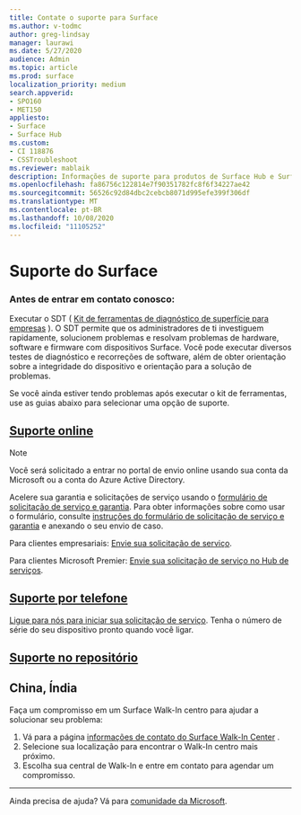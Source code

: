 ```yaml
---
title: Contate o suporte para Surface
ms.author: v-todmc
author: greg-lindsay
manager: laurawi
ms.date: 5/27/2020
audience: Admin
ms.topic: article
ms.prod: surface
localization_priority: medium
search.appverid:
- SPO160
- MET150
appliesto:
- Surface
- Surface Hub
ms.custom:
- CI 118876
- CSSTroubleshoot
ms.reviewer: mablaik
description: Informações de suporte para produtos de Surface Hub e Surface Hub da Microsoft.
ms.openlocfilehash: fa86756c122814e7f90351782fc8f6f34227ae42
ms.sourcegitcommit: 56526c92d84dbc2cebcb8071d995efe399f306df
ms.translationtype: MT
ms.contentlocale: pt-BR
ms.lasthandoff: 10/08/2020
ms.locfileid: "11105252"
---
```

# Suporte do Surface

### Antes de entrar em contato conosco:  

Executar o SDT ( [Kit de ferramentas de diagnóstico de superfície para empresas](https://docs.microsoft.com/surface/surface-diagnostic-toolkit-business) ). O SDT permite que os administradores de ti investiguem rapidamente, solucionem problemas e resolvam problemas de hardware, software e firmware com dispositivos Surface. Você pode executar diversos testes de diagnóstico e recorreções de software, além de obter orientação sobre a integridade do dispositivo e orientação para a solução de problemas. 

Se você ainda estiver tendo problemas após executar o kit de ferramentas, use as guias abaixo para selecionar uma opção de suporte.

## [Suporte online](#tab/online)

> [!NOTE]
> Você será solicitado a entrar no portal de envio online usando sua conta da Microsoft ou a conta do Azure Active Directory.  

Acelere sua garantia e solicitações de serviço usando o [formulário de solicitação de serviço e garantia](https://download.microsoft.com/download/2/e/0/2e00e1c2-3f49-4b6a-b605-74a0244cb88b/Warranty_and_Service_Claim_Submission_Form.xlsx). Para obter informações sobre como usar o formulário, consulte [instruções do formulário de solicitação de serviço e garantia](warranty-and-service-claim-form.md) e anexando o seu envio de caso.

Para clientes empresariais: [Envie sua solicitação de serviço](https://support.serviceshub.microsoft.com/supportforbusiness/create?sapId=d383b26c-f150-6220-8f1b-e8aa325d9727). 

Para clientes Microsoft Premier: [Envie sua solicitação de serviço no Hub de serviços](https://serviceshub.microsoft.com/support/contactsupport). 

 
## [Suporte por telefone](#tab/phone)

[Ligue para nós para iniciar sua solicitação de serviço](https://support.microsoft.com/help/4051701/global-customer-service-phone-numbers). Tenha o número de série do seu dispositivo pronto quando você ligar. 

## [Suporte no repositório](#tab/instore)

## China, Índia

Faça um compromisso em um Surface Walk-In centro para ajudar a solucionar seu problema:

1. Vá para a página [informações de contato do Surface Walk-In Center](https://support.microsoft.com/help/4498593/find-surface-walk-in-center-contact-information) . 
2. Selecione sua localização para encontrar o Walk-In centro mais próximo.  
3. Escolha sua central de Walk-In e entre em contato para agendar um compromisso.


---

Ainda precisa de ajuda? Vá para [comunidade da Microsoft](https://answers.microsoft.com/).
